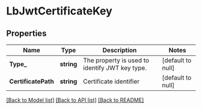 # LbJwtCertificateKey

## Properties
Name | Type | Description | Notes
------------ | ------------- | ------------- | -------------
**Type_** | **string** | The property is used to identify JWT key type.  | [default to null]
**CertificatePath** | **string** | Certificate identifier | [default to null]

[[Back to Model list]](../README.md#documentation-for-models) [[Back to API list]](../README.md#documentation-for-api-endpoints) [[Back to README]](../README.md)

